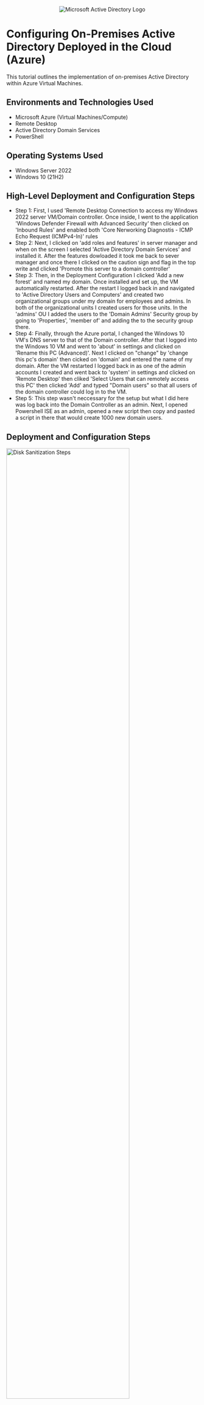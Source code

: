<p align="center">
<img src="https://i.imgur.com/pU5A58S.png" alt="Microsoft Active Directory Logo"/>
</p>

<h1>Configuring On-Premises Active Directory Deployed in the Cloud (Azure)</h1>
This tutorial outlines the implementation of on-premises Active Directory within Azure Virtual Machines.<br />



<h2>Environments and Technologies Used</h2>

- Microsoft Azure (Virtual Machines/Compute)
- Remote Desktop
- Active Directory Domain Services
- PowerShell

<h2>Operating Systems Used </h2>

- Windows Server 2022
- Windows 10 (21H2)

<h2>High-Level Deployment and Configuration Steps</h2>

- Step 1: First, I used 'Remote Desktop Connection to access my Windows 2022 server VM/Domain controller. Once inside, I went to the application 'Windows Defender Firewall with Advanced Security' then clicked on 'Inbound Rules' and enabled both 'Core Nerworking Diagnostis - ICMP Echo Request (ICMPv4-In)' rules
- Step 2: Next, I clicked on 'add roles and features' in server manager and when on the screen I selected 'Active Directory Domain Services' and installed it. After the features dowloaded it took me back to sever manager and once there I clicked on the caution sign and flag in the top write and clicked 'Promote this server to a domain comtroller'
- Step 3: Then, in the Deployment Configuration I clicked 'Add a new forest' and named my domain. Once installed and set up, the VM automatically restarted. After the restart I logged back in and navigated to 'Active Directory Users and Computers' and created two organizational groups under my domain for employees and admins. In both of the organizational units I created users for those units. In the 'admins' OU I added the users to the 'Domain Admins' Security group by going to 'Properties', 'member of' and adding the to the security group there. 
- Step 4: Finally, through the Azure portal, I changed the Windows 10 VM's DNS server to that of the Domain controller. After that I logged into the Windows 10 VM and went to 'about' in settings and clicked on 'Rename this PC (Advanced)'. Next I clicked on "change" by 'change this pc's domain' then cicked on 'domain' and entered the name of my domain. After the VM restarted I logged back in as one of the admin accounts I created and went back to 'system' in settings and clicked on 'Remote Desktop' then cliked 'Select Users that can remotely access this PC' then clicked 'Add' and typed "Domain users" so that all users of the domain controller could log in to the VM.
- Step 5: This step wasn't neccessary for the setup but what I did here was log back into the Domain Controller as an admin. Next, I opened Powershell ISE as an admin, opened a new script then copy and pasted a script in there that would create 1000 new domain users. 

<h2>Deployment and Configuration Steps</h2>

<p>
<img src="https://i.imgur.com/DJmEXEB.png" height="80%" width="80%" alt="Disk Sanitization Steps"/>
</p>
<p>
Lorem ipsum dolor sit amet, consectetur adipiscing elit, sed do eiusmod tempor incididunt ut labore et dolore magna aliqua. Ut enim ad minim veniam, quis nostrud exercitation ullamco laboris nisi ut aliquip ex ea commodo consequat. Duis aute irure dolor in reprehenderit in voluptate velit esse cillum dolore eu fugiat nulla pariatur.
</p>
<br />

<p>
<img src="https://i.imgur.com/DJmEXEB.png" height="80%" width="80%" alt="Disk Sanitization Steps"/>
</p>
<p>
Lorem ipsum dolor sit amet, consectetur adipiscing elit, sed do eiusmod tempor incididunt ut labore et dolore magna aliqua. Ut enim ad minim veniam, quis nostrud exercitation ullamco laboris nisi ut aliquip ex ea commodo consequat. Duis aute irure dolor in reprehenderit in voluptate velit esse cillum dolore eu fugiat nulla pariatur.
</p>
<br />

<p>
<img src="https://i.imgur.com/DJmEXEB.png" height="80%" width="80%" alt="Disk Sanitization Steps"/>
</p>
<p>
Lorem ipsum dolor sit amet, consectetur adipiscing elit, sed do eiusmod tempor incididunt ut labore et dolore magna aliqua. Ut enim ad minim veniam, quis nostrud exercitation ullamco laboris nisi ut aliquip ex ea commodo consequat. Duis aute irure dolor in reprehenderit in voluptate velit esse cillum dolore eu fugiat nulla pariatur.
</p>
<br />
